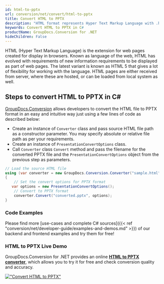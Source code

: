 ```yaml
---
id: html-to-pptx
url: conversion/net/convert/html-to-pptx
title: Convert HTML to PPTX
description: "HTML format represents Hyper Text Markup Language with .html extension. Learn how to convert HTML to PPTX file programmatically in C# language using GroupDocs.Conversion for .NET library."
keywords: Convert HTML to PPTX in C#
productName: GroupDocs.Conversion for .NET
hideChildren: False
---
```


HTML (Hyper Text Markup Language) is the extension for web pages created for display in browsers. Known as language of the web, HTML has evolved with requirements of new information requirements to be displayed as part of web pages. The latest variant is known as HTML 5 that gives a lot of flexibility for working with the language. HTML pages are either received from server, where these are hosted, or can be loaded from local system as well.

## Steps to convert HTML to PPTX in C#

[GroupDocs.Conversion](https://products.groupdocs.com/conversion/net) allows developers to convert the HTML file to PPTX format in an easy and intuitive way just using a few lines of code as described below:

* Create an instance of `Converter` class and pass source HTML file path as a constructor parameter. You may specify absolute or relative file path as per your requirements. 
* Create an instance of `PresentationConvertOptions` class.
* Call `Converter` class `Convert` method and pass the filename for the converted PPTX file and the `PresentationConvertOptions` object from the previous step as parameters.

```csharp
// Load the source HTML file
using (var converter = new GroupDocs.Conversion.Converter("sample.html"))
{
    // Set the convert options for PPTX format
   var options = new PresentationConvertOptions();
    // Convert to PPTX format
    converter.Convert("converted.pptx", options);
}
```

### Code Examples

Please find more [use-cases and complete C# sources]({{< ref "conversion/net/developer-guide/examples-and-demos.md" >}}) of our backend and frontend examples and try them for free!

### HTML to PPTX Live Demo

GroupDocs.Conversion for .NET provides an online [**HTML to PPTX converter**](https://products.groupdocs.app/conversion/html-to-pptx), which allows you to try it for free and check conversion quality and accuracy.

[!["Convert HTML to PPTX"](conversion/net/images/convert-to-pptx/convert-html-to-pptx.png)](https://products.groupdocs.app/conversion/html-to-pptx)